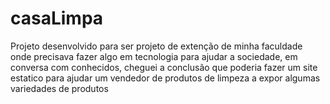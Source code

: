 # casaLimpa
 Projeto desenvolvido para ser projeto de extenção de minha faculdade onde precisava fazer algo em tecnologia para ajudar a sociedade, em conversa com conhecidos, cheguei a conclusão que poderia fazer um site estatico para ajudar um vendedor de produtos de limpeza a expor algumas variedades de produtos
